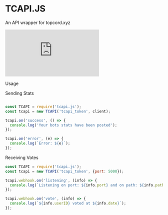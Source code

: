 # TCAPI.JS
An API wrapper for topcord.xyz

[![npm](https://img.shields.io/npm/v/tcapi.js?style=for-the-badge)](https://npmjs.com/package/tcapi.js)

Usage

Sending Stats
```js

const TCAPI = require('tcapi.js');
const tcapi = new TCAPI('tcapi_token', client);

tcapi.on('success', () => {
  console.log('Your bots stats have been posted');
});

tcapi.on('error', (e) => {
  console.log(`Error: ${e}`);
});

```

Receiving Votes
```js
const TCAPI = require('tcapi.js');
const tcapi = new TCAPI('tcapi_token', {port: 5000});

tcapi.webhook.on('listening', (info) => {
  console.log(`Listening on port: ${info.port} and on path: ${info.path}`);
});

tcapi.webhook.on('vote', (info) => {
  console.log(`${info.userID} voted at ${info.date}`);
});

```

